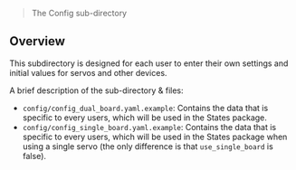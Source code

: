 > The Config sub-directory

## Overview

This subdirectory is designed for each user to enter their own settings and initial values for servos and other devices. 

A brief description of the sub-directory & files:
* `config/config_dual_board.yaml.example`: Contains the data that is specific to every users, which will be used in the States package.
* `config/config_single_board.yaml.example`: Contains the data that is specific to every users, which will be used in the States package when using a single servo (the only difference is that `use_single_board` is false).
